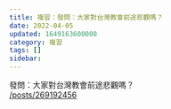```yaml
---
title: 複習：發問：大家對台灣教會前途悲觀嗎？
date: 2022-04-05
updated: 1649163600000
category: 複習
tags: []
sidebar: 
---
```


<p>發問：大家對台灣教會前途悲觀嗎？<br/>
<a href="/posts/269192456" target="_blank">/posts/269192456</a></p>
<p> </p>
